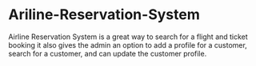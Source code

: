 # Ariline-Reservation-System
Airline Reservation System is a great way to search for a flight and ticket booking it also gives the admin an option to add a profile for a customer, search for a customer, and can update the customer profile.
